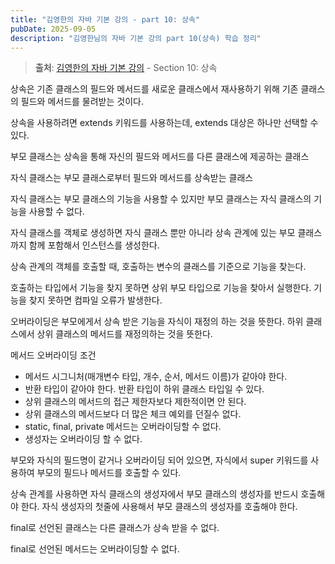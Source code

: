 ```yaml
---
title: "김영한의 자바 기본 강의 - part 10: 상속"
pubDate: 2025-09-05
description: "김영한님의 자바 기본 강의 part 10(상속) 학습 정리"
---
```


> **출처**: [김영한의 자바 기본 강의](https://inf.run/2714a) - Section 10: 상속

상속은 기존 클래스의 필드와 메서드를 새로운 클래스에서 재사용하기 위해 기존 클래스의 필드와 메서드를 물려받는 것이다.

상속을 사용하려면 extends 키워드를 사용하는데, extends 대상은 하나만 선택할 수 있다.

부모 클래스는 상속을 통해 자신의 필드와 메서드를 다른 클래스에 제공하는 클래스

자식 클래스는 부모 클래스로부터 필드와 메서드를 상속받는 클래스

자식 클래스는 부모 클래스의 기능을 사용할 수 있지만 부모 클래스는 자식 클래스의 기능을 사용할 수 없다.

자식 클래스를 객체로 생성하면 자식 클래스 뿐만 아니라 상속 관계에 있는 부모 클래스까지 함께 포함해서 인스턴스를 생성한다.

상속 관계의 객체를 호출할 때, 호출하는 변수의 클래스를 기준으로 기능을 찾는다.

호출하는 타입에서 기능을 찾지 못하면 상위 부모 타입으로 기능을 찾아서 실행한다. 기능을 찾지 못하면 컴파일 오류가 발생한다.

오버라이딩은 부모에게서 상속 받은 기능을 자식이 재정의 하는 것을 뜻한다. 하위 클래스에서 상위 클래스의 메서드를 재정의하는 것을 뜻한다.

메서드 오버라이딩 조건

- 메서드 시그니처(매개변수 타입, 개수, 순서, 메서드 이름)가 같아야 한다.
- 반환 타입이 같아야 한다. 반환 타입이 하위 클래스 타입일 수 있다.
- 상위 클래스의 메서드의 접근 제한자보다 제한적이면 안 된다.
- 상위 클래스의 메서드보다 더 많은 체크 예외를 던질수 없다.
- static, final, private 메서드는 오버라이딩할 수 없다.
- 생성자는 오버라이딩 할 수 없다.

부모와 자식의 필드명이 같거나 오버라이딩 되어 있으면, 자식에서 super 키워드를 사용하여 부모의 필드나 메서드를 호출할 수 있다.

상속 관계를 사용하면 자식 클래스의 생성자에서 부모 클래스의 생성자를 반드시 호출해야 한다. 자식 생성자의 첫줄에 사용해서 부모 클래스의 생성자를 호출해야 한다.

final로 선언된 클래스는 다른 클래스가 상속 받을 수 없다.

final로 선언된 메서드는 오버라이딩할 수 없다.
